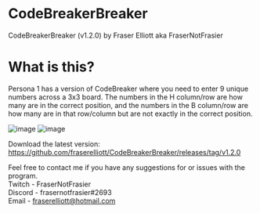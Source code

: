 # CodeBreakerBreaker

CodeBreakerBreaker (v1.2.0) by Fraser Elliott aka FraserNotFrasier

# What is this?

Persona 1 has a version of CodeBreaker where you need to enter 9 unique numbers across a 3x3 board. The numbers in the H column/row are how many are in the correct position, and the numbers in the B column/row are how many are in that row/column but are not exactly in the correct position.

![image](https://user-images.githubusercontent.com/2152517/154861929-19b4646b-7faf-44bb-a6e0-d8fd2ab46f94.png)
![image](https://user-images.githubusercontent.com/2152517/154861944-0da1dc61-0e95-4104-9ebd-cb4f7d2e413b.png)


Download the latest version:
https://github.com/fraserelliott/CodeBreakerBreaker/releases/tag/v1.2.0

Feel free to contact me if you have any suggestions for or issues with the program.<br>
Twitch - FraserNotFrasier<br>
Discord - frasernotfrasier#2693<br>
Email - fraserelliott@hotmail.com
